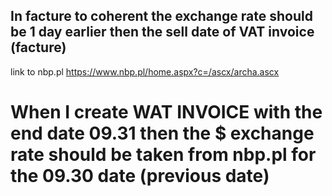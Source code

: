 ## In facture to coherent the exchange rate should be 1 day earlier then the sell date of VAT invoice (facture) 

link to nbp.pl <https://www.nbp.pl/home.aspx?c=/ascx/archa.ascx>

# When I create WAT INVOICE with the end date 09.31 then the $ exchange rate should be taken from nbp.pl for the 09.30 date (previous date)
